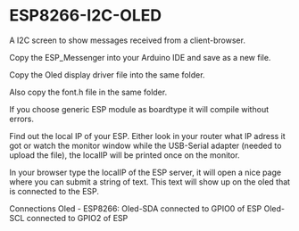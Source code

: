 # ESP8266-I2C-OLED
A I2C screen to show messages received from a client-browser.

Copy the ESP_Messenger into your Arduino IDE and save as a new file.

Copy the Oled display driver file into the same folder.

Also copy the font.h file in the same folder.

If you choose generic ESP module as boardtype it will compile without errors.

Find out the local IP of your ESP. 
Either look in your router what IP adress it got or watch the monitor window while the USB-Serial adapter (needed to upload the file), the localIP will be printed once on the monitor.

In your browser type the localIP of the ESP server, it will open a nice page where you can submit a string of text.
This text will show up on the oled that is connected to the ESP.

Connections Oled - ESP8266:
Oled-SDA connected to GPIO0 of ESP
Oled-SCL connected to GPIO2 of ESP

